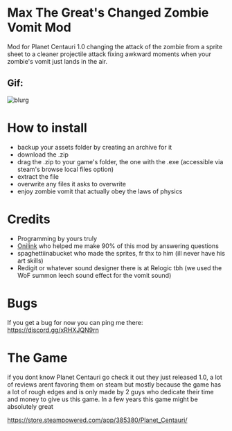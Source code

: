 # Max The Great's Changed Zombie Vomit Mod
Mod for Planet Centauri 1.0 changing the attack of the zombie from a sprite sheet to a cleaner projectile attack fixing awkward moments when your zombie's vomit just lands in the air. 

## Gif:
![blurg](https://github.com/user-attachments/assets/23ef73e0-703e-4fed-b50c-e5f6d4a1d2e9)

# How to install 
- backup your assets folder by creating an archive for it
- download the .zip
- drag the .zip to your game's folder, the one with the .exe (accessible via steam's browse local files option)
- extract the file
- overwrite any files it asks to overwrite
- enjoy zombie vomit that actually obey the laws of physics

# Credits
- Programming by yours truly 
- [Onilink](http://ic.onidev.fr/en/index.html) who helped me make 90% of this mod by answering questions
- spaghettiinabucket who made the sprites, fr thx to him (ill never have his art skills)
- Redigit or whatever sound designer there is at Relogic tbh (we used the WoF summon leech sound effect for the vomit sound)

# Bugs
If you get a bug for now you can ping me there: https://discord.gg/xRHXJQN9rn

# The Game
if you dont know Planet Centauri go check it out they just released 1.0, a lot of reviews arent favoring them on steam but mostly because the game has a lot of rough edges and is only made by 2 guys who dedicate their time and money to give us this game. In a few years this game might be absolutely great 

https://store.steampowered.com/app/385380/Planet_Centauri/
